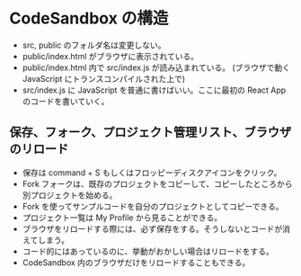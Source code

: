 # CodeSandbox の構造

* src, public のフォルダ名は変更しない。
* public/index.html がブラウザに表示されている。
* public/index.html 内で src/index.js が読み込まれている。 \(ブラウザで動く JavaScript にトランスコンパイルされた上で\)
* src/index.js に JavaScript を普通に書けばいい。ここに最初の React App のコードを書いていく。

## 保存、フォーク、プロジェクト管理リスト、ブラウザのリロード

* 保存は command + S もしくはフロッピーディスクアイコンをクリック。
* Fork フォークは、既存のプロジェクトをコピーして、コピーしたところから別プロジェクトを始める。
* Fork を使ってサンプルコードを自分のプロジェクトとしてコピーできる。
* プロジェクト一覧は My Profile から見ることができる。
* ブラウザをリロードする際には、必ず保存をする。そうしないとコードが消えてしまう。
* コード的にはあっているのに、挙動がおかしい場合はリロードをする。
* CodeSandbox 内のブラウザだけをリロードすることもできる。



